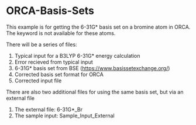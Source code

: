 # ORCA-Basis-Sets

This example is for getting the 6-31G* basis set on a bromine atom in ORCA. The keyword is not available for these atoms. 

There will be a series of files:
  1) Typical input for a B3LYP 6-31G* energy calculation
  2) Error recieved from typical input
  3) 6-31G* basis set from BSE (https://www.basissetexchange.org/)
  4) Corrected basis set format for ORCA
  5) Corrected input file

There are also two additional files for using the same basis set, but via an external file
  1) The external file: 6-31G*_Br
  2) The sample input: Sample_Input_External
